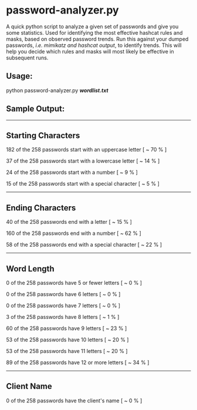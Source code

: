 # password-analyzer.py
A quick python script to analyze a given set of passwords and give you some statistics. Used for identifying the most effective hashcat rules and masks, based on observed password trends. Run this against your dumped passwords, _i.e. mimikatz and hashcat output_, to identify trends. This will help you decide which rules and masks will most likely be effective in subsequent runs.

## Usage: #
python password-analyzer.py **_wordlist.txt_**

## Sample Output: #
------------------------------------------------------------
 Starting Characters
------------------------------------------------------------
 182 of the 258 passwords start with an uppercase letter
  [ ~ 70 % ] 

 37 of the 258 passwords start with a lowercase letter
  [ ~ 14 % ] 

 24 of the 258 passwords start with a number
  [ ~ 9 % ] 

 15 of the 258 passwords start with a special character
  [ ~ 5 % ] 

------------------------------------------------------------
 Ending Characters
------------------------------------------------------------
 40 of the 258 passwords end with a letter
  [ ~ 15 % ] 

 160 of the 258 passwords end with a number
  [ ~ 62 % ] 

 58 of the 258 passwords end with a special character
  [ ~ 22 % ] 

------------------------------------------------------------
 Word Length
------------------------------------------------------------
 0 of the 258 passwords have 5 or fewer letters
  [ ~ 0 % ] 

 0 of the 258 passwords have 6 letters
  [ ~ 0 % ] 

 0 of the 258 passwords have 7 letters
  [ ~ 0 % ] 

 3 of the 258 passwords have 8 letters
  [ ~ 1 % ] 

 60 of the 258 passwords have 9 letters
  [ ~ 23 % ] 

 53 of the 258 passwords have 10 letters
  [ ~ 20 % ] 

 53 of the 258 passwords have 11 letters
  [ ~ 20 % ] 

 89 of the 258 passwords have 12 or more letters
  [ ~ 34 % ] 

------------------------------------------------------------
 Client Name
------------------------------------------------------------
 0 of the 258 passwords have the client's name
  [ ~ 0 % ] 
